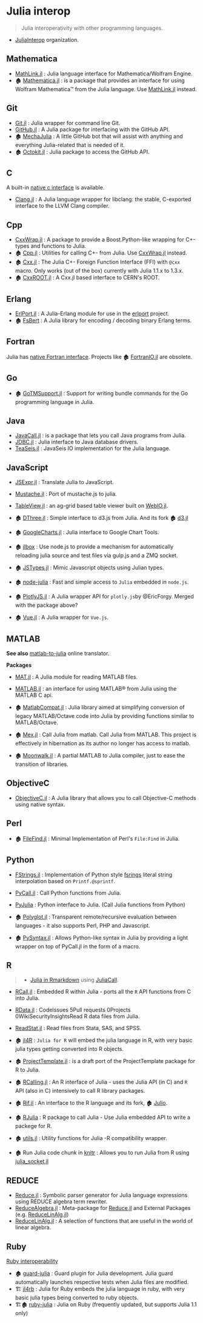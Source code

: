 # Julia interop

> Julia interoperativity with other programming languages.
> 
- [JuliaInterop](https://github.com/JuliaInterop) organization.

## Mathematica

- [MathLink.jl][] : Julia language interface for Mathematica/Wolfram Engine.
- 🏚️ [Mathematica.jl](https://github.com/MikeInnes/Mathematica.jl) : is a package that provides an interface for using Wolfram Mathematica™ from the Julia language. Use [MathLink.jl][] instead.

[MathLink.jl]: https://github.com/JuliaInterop/MathLink.jl

## Git

- [Git.jl](https://github.com/JuliaVersionControl/Git.jl) : Julia wrapper for command line Git.
- [GitHub.jl](https://github.com/JuliaWeb/GitHub.jl) : A Julia package for interfacing with the GitHub API.
- 🏚️ [MechaJulia](https://github.com/MechaJulia/MechaJulia) : A little GitHub bot that will assist with anything and everything Julia-related that is needed of it.
- 🏚️ [Octokit.jl](https://github.com/Keno/Octokit.jl) : Julia package to access the GitHub API.

## C

A built-in [native c interface](https://docs.julialang.org/en/v1/manual/calling-c-and-fortran-code/) is available.

- [Clang.jl](https://github.com/JuliaInterop/Clang.jl) : A Julia language wrapper for libclang: the stable, C-exported interface to the LLVM Clang compiler.

## Cpp

- [CxxWrap.jl][] : A package to provide a Boost.Python-like wrapping for C+- types and functions to Julia.
- 🏚️ [Cpp.jl](https://github.com/timholy/Cpp.jl) : Utilities for calling C+- from Julia. Use [CxxWrap.jl][] instead.
- 🏚️ [Cxx.jl](https://github.com/Keno/Cxx.jl) : The Julia C+- Foreign Function Interface (FFI) with `@cxx` macro. Only works (out of the box) currently with Julia 1.1.x to 1.3.x.
- 🏚️ [CxxROOT.jl](https://github.com/Keno/CxxROOT.jl) : A Cxx.jl based interface to CERN's ROOT.

[CxxWrap.jl]: https://github.com/barche/CxxWrap.jl

## Erlang

- [ErlPort.jl](https://github.com/thorgisl/ErlPort.jl) : A Julia-Erlang module for use in the [erlport](http://erlport.org) project.
- 🏚️ [FsBert](https://github.com/et4te/FsBert) : A Julia library for encoding / decoding binary Erlang terms.

## Fortran

Julia has [native Fortran interface](https://docs.julialang.org/en/v1/manual/calling-c-and-fortran-code/). Projects like 🏚️ [FortranIO.jl](https://github.com/rephorm/FortranIO.jl) are obsolete.

## Go

- 🏚️ [GoTMSupport.jl](https://github.com/ordovician/GoTMSupport.jl) : Support for writing bundle commands for the Go programming language in Julia.

## Java

- [JavaCall.jl](https://github.com/JuliaInterop/JavaCall.jl) : is a package that lets you call Java programs from Julia.
- [JDBC.jl](https://github.com/aviks/JDBC.jl) : Julia interface to Java database drivers.
- [TeaSeis.jl](https://github.com/ChevronETC/TeaSeis.jl) : JavaSeis IO implementation for the Julia language.

## JavaScript

- [JSExpr.jl](https://github.com/JuliaGizmos/JSExpr.jl) : Translate Julia to JavaScript.
- [Mustache.jl](https://github.com/jverzani/Mustache.jl) : Port of mustache.js to julia.
- [TableView.jl](https://github.com/JuliaComputing/TableView.jl) : an ag-grid based table viewer built on [WebIO.jl](https://github.com/JuliaGizmos/WebIO.jl).


- 🏚️ [DThree.jl](https://github.com/jverzani/DThree.jl) : Simple interface to d3.js from Julia. And its fork 🏚️ [d3.jl](https://github.com/EricForgy/d3.jl)
- 🏚️ [GoogleCharts.jl](https://github.com/jverzani/GoogleCharts.jl) : Julia interface to Google Chart Tools.
- 🏚️ [jlbox](https://github.com/compressed/jlbox) : Use node.js to provide a mechanism for automatically reloading julia source and test files via gulp.js and a ZMQ socket.
- 🏚️ [JSTypes.jl](https://github.com/johnmyleswhite/JSTypes.jl) : Mimic Javascript objects using Julian types.
- 🏚️ [node-julia](https://github.com/waTeim/node-julia) :  Fast and simple access to `Julia` embedded in `node.js`.
- 🏚️ [PlotlyJS.jl](https://github.com/EricForgy/PlotlyJS.jl) : A Julia wrapper API for `plotly.js`by @EricForgy. Merged with the package above?
- 🏚️ [Vue.jl](https://github.com/JuliaGizmos/Vue.jl) : A Julia wrapper for `Vue.js`.

## MATLAB

**See also**
[matlab-to-julia](https://lakras.github.io/matlab-to-julia/) online translator.

**Packages**
- [MAT.jl](https://github.com/JuliaIO/MAT.jl) : A Julia module for reading MATLAB files.
- [MATLAB.jl](https://github.com/lindahua/MATLAB.jl) : an interface for using MATLAB® from Julia using the MATLAB C api.


- 🏚️ [MatlabCompat.jl](https://github.com/MatlabCompat/MatlabCompat.jl) : Julia library aimed at simplifying conversion of legacy MATLAB/Octave code into Julia by providing functions similar to MATLAB/Octave.
- 🏚️ [Mex.jl](https://github.com/juliamatlab/mexjulia) : Call Julia from matlab. Call Julia from MATLAB. This project is effectively in hibernation as its author no longer has access to matlab.
- 🏚️ [Moonwalk.jl](https://github.com/diogo149/Moonwalk.jl) : A partial MATLAB to Julia compiler, just to ease the transition of libraries.

## ObjectiveC

- [ObjectiveC.jl](https://github.com/JuliaInterop/ObjectiveC.jl) : A Julia library that allows you to call Objective-C methods using native syntax.

## Perl

- 🏚️ [FileFind.jl](https://github.com/johnmyleswhite/FileFind.jl) : Minimal Implementation of Perl's `File:Find` in Julia.

## Python

- [FStrings.jl](https://github.com/magonser/FStrings.jl) : Implementation of Python style [fsrings](https://www.python.org/dev/peps/pep-0498/) literal string interpolation based on `Printf.@sprintf`.
- [PyCall.jl](https://github.com/JuliaPy/PyCall.jl) : Call Python functions from Julia.
- [PyJulia](https://github.com/JuliaPy/pyjulia) : Python interface to Julia. (Call Julia functions from Python)


- 🏚️ [Polyglot.jl](https://github.com/wavexx/Polyglot.jl) : Transparent remote/recursive evaluation between languages - it also supports Perl, PHP and Javascript.
- 🏚️ [PySyntax.jl](https://github.com/kdheepak/PySyntax.jl) : Allows Python-like syntax in Julia by providing a light wrapper on top of PyCall.jl in the form of a macro.

## R

> - [Julia in Rmarkdown](https://cran.r-project.org/web/packages/JuliaCall/vignettes/Julia_in_RMarkdown.html) using [JuliaCall](https://rpubs.com/Consistency/310507).

- [RCall.jl](https://github.com/JuliaStats/RCall.jl) : Embedded R within Julia - ports all the `R` API functions from C into Julia.
- [RData.jl](https://github.com/JuliaData/RData.jl) : CodeIssues 5Pull requests 0Projects 0WikiSecurityInsightsRead R data files from Julia.
- [ReadStat.jl](https://github.com/WizardMac/ReadStat.jl) : Read files from Stata, SAS, and SPSS.


- 🏚️ [jl4R](https://github.com/rcqls/jl4R) : `Julia for R` will embed the julia language in R, with very basic julia types getting converted into R objects.
- 🏚️ [ProjectTemplate.jl](https://github.com/johnmyleswhite/ProjectTemplate.jl) : is a draft port of the ProjectTemplate package for R to Julia.
- 🏚️ [RCalling.jl](https://github.com/randy3k/RCalling.jl) : An R interface of Julia - uses the Julia API (in C) and `R` API (also in C) intensively to call R library packages.
- 🏚️ [Rif.jl](https://github.com/lgautier/Rif.jl) : An interface to the R language and its fork, 🏚️ [Julio](https://github.com/tshort/julio).
- 🏚️ [RJulia](https://github.com/armgong/RJulia) : R package to call Julia - Use Julia embedded API to write a packege for R.
- 🏚️ [utils.jl](https://github.com/johnmyleswhite/utils.jl) : Utility functions for Julia -R compatibility wrapper.
- 🏚️ Run Julia code chunk in [knitr](http://rpubs.com/yihui/julia-knitr) : Allows you to run Julia from R using [julia_socket.jl](https://github.com/yihui/runr/blob/master/inst/lang/julia_socket.jl)

## REDUCE

- [Reduce.jl][] : Symbolic parser generator for Julia language expressions using REDUCE algebra term rewriter.
- [ReduceAlgebra.jl][] : Meta-package for [Reduce.jl][] and External Packages (e.g. [ReduceLinAlg.jl][])
- [ReduceLinAlg.jl][] : A selection of functions that are useful in the world of linear algebra.

[ReduceAlgebra.jl]: https://github.com/JuliaReducePkg/ReduceAlgebra.jl
[Reduce.jl]: https://github.com/chakravala/Reduce.jl
[ReduceLinAlg.jl]: https://github.com/JuliaReducePkg/ReduceLinAlg.jl

## Ruby

[Ruby interoperability](https://github.com/arbox/ruby-interoperability)


- 🏚️ [guard-julia](https://github.com/svs14/guard-julia) : Guard plugin for Julia development. Julia guard automatically launches respective tests when Julia files are modified.
- 🏗️ [jl4rb](https://github.com/rcqls/jl4rb) : Julia for Ruby embeds the julia language in ruby, with very basic julia types being converted to ruby objects.
- 🏗️🏚️ [ruby-julia](https://github.com/mrkn/ruby-julia) : Julia on Ruby (frequently updated, but supports Julia 1.1 only)
